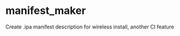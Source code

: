 manifest_maker
==============

Create .ipa manifest description for wireless install, another CI feature
